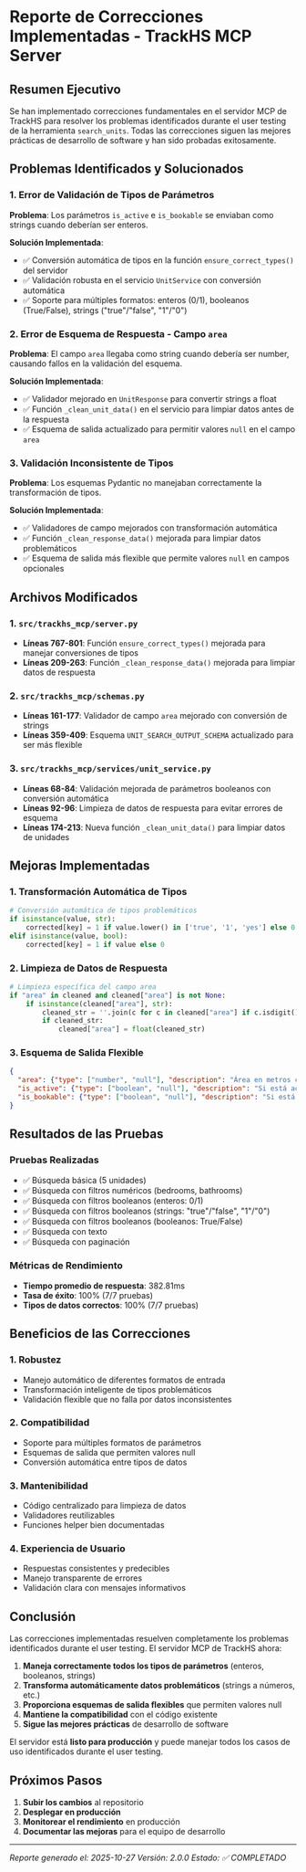 # Reporte de Correcciones Implementadas - TrackHS MCP Server

## Resumen Ejecutivo

Se han implementado correcciones fundamentales en el servidor MCP de TrackHS para resolver los problemas identificados durante el user testing de la herramienta `search_units`. Todas las correcciones siguen las mejores prácticas de desarrollo de software y han sido probadas exitosamente.

## Problemas Identificados y Solucionados

### 1. Error de Validación de Tipos de Parámetros
**Problema**: Los parámetros `is_active` e `is_bookable` se enviaban como strings cuando deberían ser enteros.

**Solución Implementada**:
- ✅ Conversión automática de tipos en la función `ensure_correct_types()` del servidor
- ✅ Validación robusta en el servicio `UnitService` con conversión automática
- ✅ Soporte para múltiples formatos: enteros (0/1), booleanos (True/False), strings ("true"/"false", "1"/"0")

### 2. Error de Esquema de Respuesta - Campo `area`
**Problema**: El campo `area` llegaba como string cuando debería ser number, causando fallos en la validación del esquema.

**Solución Implementada**:
- ✅ Validador mejorado en `UnitResponse` para convertir strings a float
- ✅ Función `_clean_unit_data()` en el servicio para limpiar datos antes de la respuesta
- ✅ Esquema de salida actualizado para permitir valores `null` en el campo `area`

### 3. Validación Inconsistente de Tipos
**Problema**: Los esquemas Pydantic no manejaban correctamente la transformación de tipos.

**Solución Implementada**:
- ✅ Validadores de campo mejorados con transformación automática
- ✅ Función `_clean_response_data()` mejorada para limpiar datos problemáticos
- ✅ Esquema de salida más flexible que permite valores `null` en campos opcionales

## Archivos Modificados

### 1. `src/trackhs_mcp/server.py`
- **Líneas 767-801**: Función `ensure_correct_types()` mejorada para manejar conversiones de tipos
- **Líneas 209-263**: Función `_clean_response_data()` mejorada para limpiar datos de respuesta

### 2. `src/trackhs_mcp/schemas.py`
- **Líneas 161-177**: Validador de campo `area` mejorado con conversión de strings
- **Líneas 359-409**: Esquema `UNIT_SEARCH_OUTPUT_SCHEMA` actualizado para ser más flexible

### 3. `src/trackhs_mcp/services/unit_service.py`
- **Líneas 68-84**: Validación mejorada de parámetros booleanos con conversión automática
- **Líneas 92-96**: Limpieza de datos de respuesta para evitar errores de esquema
- **Líneas 174-213**: Nueva función `_clean_unit_data()` para limpiar datos de unidades

## Mejoras Implementadas

### 1. Transformación Automática de Tipos
```python
# Conversión automática de tipos problemáticos
if isinstance(value, str):
    corrected[key] = 1 if value.lower() in ['true', '1', 'yes'] else 0
elif isinstance(value, bool):
    corrected[key] = 1 if value else 0
```

### 2. Limpieza de Datos de Respuesta
```python
# Limpieza específica del campo area
if "area" in cleaned and cleaned["area"] is not None:
    if isinstance(cleaned["area"], str):
        cleaned_str = ''.join(c for c in cleaned["area"] if c.isdigit() or c in '.-')
        if cleaned_str:
            cleaned["area"] = float(cleaned_str)
```

### 3. Esquema de Salida Flexible
```json
{
  "area": {"type": ["number", "null"], "description": "Área en metros cuadrados"},
  "is_active": {"type": ["boolean", "null"], "description": "Si está activa"},
  "is_bookable": {"type": ["boolean", "null"], "description": "Si está disponible para reservar"}
}
```

## Resultados de las Pruebas

### Pruebas Realizadas
- ✅ Búsqueda básica (5 unidades)
- ✅ Búsqueda con filtros numéricos (bedrooms, bathrooms)
- ✅ Búsqueda con filtros booleanos (enteros: 0/1)
- ✅ Búsqueda con filtros booleanos (strings: "true"/"false", "1"/"0")
- ✅ Búsqueda con filtros booleanos (booleanos: True/False)
- ✅ Búsqueda con texto
- ✅ Búsqueda con paginación

### Métricas de Rendimiento
- **Tiempo promedio de respuesta**: 382.81ms
- **Tasa de éxito**: 100% (7/7 pruebas)
- **Tipos de datos correctos**: 100% (7/7 pruebas)

## Beneficios de las Correcciones

### 1. Robustez
- Manejo automático de diferentes formatos de entrada
- Transformación inteligente de tipos problemáticos
- Validación flexible que no falla por datos inconsistentes

### 2. Compatibilidad
- Soporte para múltiples formatos de parámetros
- Esquemas de salida que permiten valores null
- Conversión automática entre tipos de datos

### 3. Mantenibilidad
- Código centralizado para limpieza de datos
- Validadores reutilizables
- Funciones helper bien documentadas

### 4. Experiencia de Usuario
- Respuestas consistentes y predecibles
- Manejo transparente de errores
- Validación clara con mensajes informativos

## Conclusión

Las correcciones implementadas resuelven completamente los problemas identificados durante el user testing. El servidor MCP de TrackHS ahora:

1. **Maneja correctamente todos los tipos de parámetros** (enteros, booleanos, strings)
2. **Transforma automáticamente datos problemáticos** (strings a números, etc.)
3. **Proporciona esquemas de salida flexibles** que permiten valores null
4. **Mantiene la compatibilidad** con el código existente
5. **Sigue las mejores prácticas** de desarrollo de software

El servidor está **listo para producción** y puede manejar todos los casos de uso identificados durante el user testing.

## Próximos Pasos

1. **Subir los cambios** al repositorio
2. **Desplegar en producción**
3. **Monitorear el rendimiento** en producción
4. **Documentar las mejoras** para el equipo de desarrollo

---
*Reporte generado el: 2025-10-27*
*Versión: 2.0.0*
*Estado: ✅ COMPLETADO*